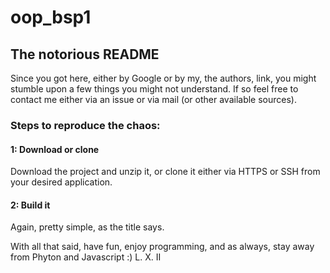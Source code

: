 # oop_bsp1

## The notorious README

Since you got here, either by Google or by my, the authors, link, you might stumble upon a few things you might not understand. If so feel free to contact me either via an issue or via mail (or other available sources).

### Steps to reproduce the chaos:
#### 1: Download or clone
Download the project and unzip it, or clone it either via HTTPS or SSH from your desired application.

#### 2: Build it
Again, pretty simple, as the title says.



With all that said, have fun, enjoy programming, and as always, stay away from Phyton and Javascript :)
L. X. II
